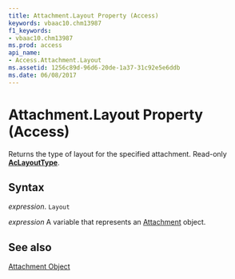 ```yaml
---
title: Attachment.Layout Property (Access)
keywords: vbaac10.chm13987
f1_keywords:
- vbaac10.chm13987
ms.prod: access
api_name:
- Access.Attachment.Layout
ms.assetid: 1256c89d-96d6-20de-1a37-31c92e5e6ddb
ms.date: 06/08/2017
---
```



# Attachment.Layout Property (Access)

Returns the type of layout for the specified attachment. Read-only  **[AcLayoutType](Access.AcLayoutType.md)**.


## Syntax

 _expression_. `Layout`

 _expression_ A variable that represents an [Attachment](Access.Attachment.md) object.


## See also


[Attachment Object](Access.Attachment.md)


